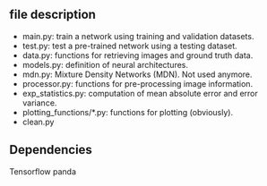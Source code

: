 ## file description

- main.py: train a network using training and validation datasets. 
- test.py: test a pre-trained network using a testing dataset.
- data.py: functions for retrieving images and ground truth data.
- models.py: definition of neural architectures.
- mdn.py: Mixture Density Networks (MDN). Not used anymore.
- processor.py: functions for pre-processing image information.
- exp_statistics.py: computation of mean absolute error and error variance.
- plotting_functions/*.py: functions for plotting (obviously).
- clean.py

## Dependencies
Tensorflow
panda
